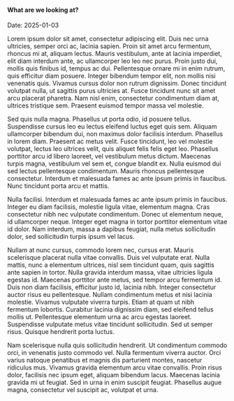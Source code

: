#### What are we looking at?

Date: 2025-01-03

Lorem ipsum dolor sit amet, consectetur adipiscing elit. Duis nec urna ultricies, semper orci ac, lacinia sapien. Proin sit amet arcu fermentum, rhoncus mi at, aliquam lectus. Mauris vestibulum, ante at lacinia imperdiet, elit diam interdum ante, ac ullamcorper leo leo nec purus. Proin justo dui, mollis quis finibus id, tempus ac dui. Pellentesque ornare mi in enim rutrum, quis efficitur diam posuere. Integer bibendum tempor elit, non mollis nisi venenatis quis. Vivamus cursus dolor non rutrum dignissim. Donec tincidunt volutpat nulla, ut sagittis purus ultricies at. Fusce tincidunt nunc sit amet arcu placerat pharetra. Nam nisl enim, consectetur condimentum diam at, ultrices tristique sem. Praesent euismod tempor massa vel molestie.

Sed quis nulla magna. Phasellus ut porta odio, id posuere tellus. Suspendisse cursus leo eu lectus eleifend luctus eget quis sem. Aliquam ullamcorper bibendum dui, non maximus dolor facilisis interdum. Phasellus in lorem diam. Praesent ac metus velit. Fusce tincidunt, leo vel molestie volutpat, lectus leo ultrices velit, quis aliquet felis felis eget leo. Phasellus porttitor arcu id libero laoreet, vel vestibulum metus dictum. Maecenas turpis magna, vestibulum vel sem et, congue blandit ex. Nulla euismod dui sed lectus pellentesque condimentum. Mauris rhoncus pellentesque consectetur. Interdum et malesuada fames ac ante ipsum primis in faucibus. Nunc tincidunt porta arcu et mattis.

Nulla facilisi. Interdum et malesuada fames ac ante ipsum primis in faucibus. Integer eu diam facilisis, molestie ligula vitae, elementum magna. Cras consectetur nibh nec vulputate condimentum. Donec ut elementum neque, id ullamcorper neque. Integer eget magna in tortor porttitor elementum vitae id dolor. Nam interdum, massa a dapibus feugiat, nulla metus sollicitudin dolor, sed sollicitudin turpis ipsum vel lacus.

Nullam at nunc cursus, commodo lorem nec, cursus erat. Mauris scelerisque placerat nulla vitae convallis. Duis vel vulputate erat. Nulla mattis, nunc a elementum ultrices, nisl sem tincidunt quam, quis sagittis ante sapien in tortor. Nulla gravida interdum massa, vitae ultricies ligula egestas id. Maecenas porttitor ante metus, sed tempor arcu fermentum id. Duis non diam facilisis, efficitur justo id, lacinia nibh. Integer consectetur auctor risus eu pellentesque. Nullam condimentum metus et nisi lacinia molestie. Vivamus vulputate viverra turpis. Etiam at quam ut nibh fermentum lobortis. Curabitur lacinia dignissim diam, sed eleifend tellus mollis ut. Pellentesque elementum urna ac arcu egestas laoreet. Suspendisse vulputate metus vitae tincidunt sollicitudin. Sed ut semper risus. Quisque hendrerit porta luctus.

Nam scelerisque nulla quis sollicitudin hendrerit. Ut condimentum commodo orci, in venenatis justo commodo vel. Nulla fermentum viverra auctor. Orci varius natoque penatibus et magnis dis parturient montes, nascetur ridiculus mus. Vivamus gravida elementum arcu vitae convallis. Proin risus dolor, facilisis nec ipsum eget, aliquam bibendum lacus. Maecenas lacinia gravida mi ut feugiat. Sed in urna in enim suscipit feugiat. Phasellus augue magna, consectetur vel suscipit ac, volutpat et urna. 